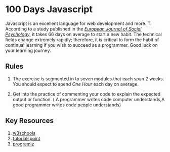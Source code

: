 # 100 Days Javascript
 



Javascript is an excellent language for  web development and more. T. According to a study published in the [_European Journal of Social Psychology_](https://onlinelibrary.wiley.com/doi/abs/10.1002/ejsp.674), it takes 66 days on average to start a new habit. The technical fields change extremely rapidly; therefore, it is critical to form the habit of continual learning if you wish to succeed as a programmer. Good luck on your learning journey.

## Rules

1. The exercise is segmented in to seven modules that each span 2 weeks. You should expect to spend _One Hour_ each day on average.

2. Get into the practice of commenting your code to explain the expected output or function. ( A programmer writes code computer understands,A good programmer writes code people understands)

## Key Resources
1. [w3schools](https://www.w3schools.com/js/)
2. [tutorialspoint](https://www.tutorialspoint.com/javascript/index.htm)
3. [programiz](https://www.programiz.com/javascript)
